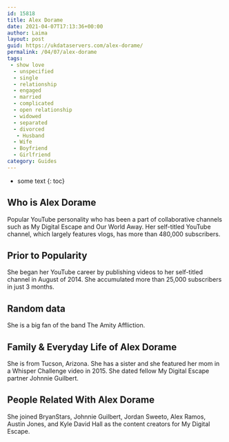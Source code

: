 ```yaml
---
id: 15818
title: Alex Dorame
date: 2021-04-07T17:13:36+00:00
author: Laima
layout: post
guid: https://ukdataservers.com/alex-dorame/
permalink: /04/07/alex-dorame
tags:
 - show love
  - unspecified
  - single
  - relationship
  - engaged
  - married
  - complicated
  - open relationship
  - widowed
  - separated
  - divorced
   - Husband
  - Wife
  - Boyfriend
  - Girlfriend
category: Guides
---
```


* some text
{: toc}


## Who is Alex Dorame
                  
                  
                  
Popular YouTube personality who has been a part of collaborative channels such as My Digital Escape and Our World Away. Her self-titled YouTube channel, which largely features vlogs, has more than 480,000 subscribers. 
                  
              
            
              
            
                
                
                
## Prior to Popularity
                  
                  
                  
She began her YouTube career by publishing videos to her self-titled channel in August of 2014. She accumulated more than 25,000 subscribers in just 3 months. 
                  
              
            
              
            
                
                
                
## Random data
                  
                  
                  
She is a big fan of the band The Amity Affliction.
                  
              
            
              
            
                
                
                
## Family & Everyday Life of Alex Dorame
                  
                  
                  
She is from Tucson, Arizona. She has a sister and she featured her mom in a Whisper Challenge video in 2015. She dated fellow My Digital Escape partner Johnnie Guilbert.
                  
              
            
              
            
                
                
                
## People Related With Alex Dorame
                  
                  
                  
She joined BryanStars, Johnnie Guilbert, Jordan Sweeto, Alex Ramos, Austin Jones, and Kyle David Hall as the content creators for My Digital Escape.
                  
              
            
              
            
                
              
            
              
              
            
            
              
            
          
          
          